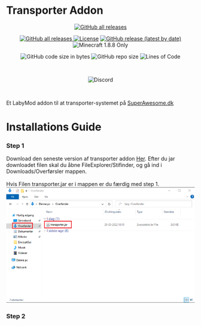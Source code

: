 # Transporter Addon

<p align="center">
  <a href="https://github.com/TFSMads/transporter/releases/"><img alt="GitHub all releases" src="https://img.shields.io/github/downloads/TFSMads/transporter/total"></a>
</p>
  
 
<p align="center">
  <a href="https://github.com/TFSMads/transporter/actions"><img alt="GitHub all releases" src="https://img.shields.io/github/workflow/status/TFSMads/transporter/Build"</a>
  <a href="LICENSE"><img src="https://img.shields.io/badge/license-General Public License-green.svg" alt="License"/></a>
  <a href="https://github.com/TFSMads/transporter/releases/"><img alt="GitHub release (latest by date)" src="https://img.shields.io/github/v/release/TFSMads/transporter"></a>
  <img alt="Minecraft 1.8.8 Only" src="https://img.shields.io/badge/minecraft-1.8.8-brightgreen">
</p>

<p align="center">
  <img alt="GitHub code size in bytes" src="https://img.shields.io/github/languages/code-size/TFSMads/transporter">
  <img alt="GitHub repo size" src="https://img.shields.io/github/repo-size/TFSMads/transporter">
  <img src="https://tokei.rs/b1/github/TFSMads/transporter?category=code" alt="Lines of Code"/>
</p>

<br/>

<p align="center">
  <img alt="Discord" src="https://img.shields.io/badge/discord-Klik%20her-%235865F2%20?style=for-the-badge&logo=discord">  
<p>
  
<br/>
  
Et LabyMod addon til at transporter-systemet på <a href="https://discord.com/invite/superawesome">SuperAwesome.dk</a>
  
  
<h1>Installations Guide</h1>

<h3>Step 1</h3>  
Download den seneste version af transporter addon <a href="https://github.com/TFSMads/transporter/releases/latest/download/transporter.jar">Her<a>. Efter du jar downloadet filen skal du åbne FileExplorer/Stifinder, og gå ind i Downloads/Overførsler mappen.
<br/>
<br/>
Hvis Filen transporter.jar er i mappen er du færdig med step 1.

<img alt="Hvis Filen transporter.jar er i mappen er du færdig med step 1." src="img/step1.png">
<h3>Step 2</h3>  
